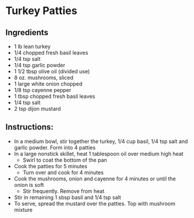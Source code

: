 # Turkey Patties

## Ingredients
- 1 lb lean turkey 
- 1/4 chopped fresh basil leaves
- 1/4 tsp salt
- 1/4 tsp garlic powder
- 1 1/2 tbsp olive oil (divided use)
- 8 oz. mushrooms, sliced
- 1 large white onion chopped 
- 1/8 tsp cayenne pepper
- 1 tbsp chopped fresh basil leaves
- 1/4 tsp salt
- 2 tsp dijon mustard

## Instructions: 
- In a medium bowl, stir together the turkey, 1/4 cup basil, 1/4 tsp salt
  and garlic powder.  Form into 4 patties
- In a large nonstick skillet, heat 1 tablespoon oil over medium high heat
  - Swirl to coat the bottom of the pan
- Cook the patties for 5 minutes
  - Turn over and cook for 4 minutes
- Cook the mushrooms, onion and cayenne for 4 minutes or until the onion is soft
  - Stir frequently.  Remove from heat
- Stir in remaining 1 sbsp basil and 1/4 tsp salt
- To serve, spread the mustard over the patties.  Top with mushroom mixture 
